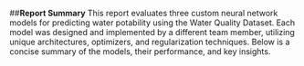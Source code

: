 ##**Report Summary**
This report evaluates three custom neural network models for predicting water potability using the Water Quality Dataset. Each model was designed and implemented by a different team member, utilizing unique architectures, optimizers, and regularization techniques. Below is a concise summary of the models, their performance, and key insights.
